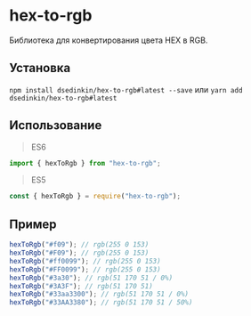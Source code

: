# hex-to-rgb

Библиотека для конвертирования цвета HEX в RGB.

## Установка

`npm install dsedinkin/hex-to-rgb#latest --save` или `yarn add dsedinkin/hex-to-rgb#latest`

## Использование

> ES6

```js
import { hexToRgb } from "hex-to-rgb";
```

> ES5

```js
const { hexToRgb } = require("hex-to-rgb");
```

## Пример

```js
hexToRgb("#f09"); // rgb(255 0 153)
hexToRgb("#F09"); // rgb(255 0 153)
hexToRgb("#ff0099"); // rgb(255 0 153)
hexToRgb("#FF0099"); // rgb(255 0 153)
hexToRgb("#3a30"); // rgb(51 170 51 / 0%)
hexToRgb("#3A3F"); // rgb(51 170 51)
hexToRgb("#33aa3300"); // rgb(51 170 51 / 0%)
hexToRgb("#33AA3380"); // rgb(51 170 51 / 50%)
```